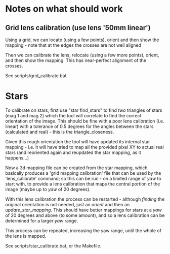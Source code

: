 # Notes on what should work


## Grid lens calibration (use lens '50mm linear')

Using a grid, we can locate (using a few points), orient and then show the mapping - note that at the edges the crosses are not well aligned

Then we can calibrate the lens, relocate (using a few more points), orient, and then show the mapping. This has near-perfect alignment of the crosses.

See scripts/grid_calibrate.bat

# Stars

To calibrate on stars, first use "star find\_stars" to find *two*
triangles of stars (mag 1 and mag 2) which the tool will correlate to
find the correct orientation of the image. This should be fine with a
poor lens calibration (i.e. linear) with a tolerance of 0.5 degrees
for the angles between the stars (calculated and real) - this is the
triangle_closeness.

Given this rough orientation the tool will have updated its internal
star mapping - i.e. it will have tried to map all the provided pixel
XY to actual real stars (and reoriented again and reupdated the star
mapping, as it happens...)

Now a 3d mapping file can be created from the star mapping, which
basically produces a 'grid mapping calibration' file that can be used
by the 'lens\_calibrate' command; so this can be run - on a limited
range of *yaw* to start with, to provide a lens calibration that maps
the central portion of the image (maybe up to *yaw* of 20 degrees).

With this lens calibration the process can be restarted - although
*finding* the original orientation is not needed, just an *orient* and
then an *update\_star\_mapping*. This should have better mappings for
stars at a *yaw* of 20 degrees and above (to some amount), and so a
lens calibration can be determined for a larger *yaw* range.

This process can be repeated, increasing the yaw range, until the
whole of the lens is mapped.

See scripts/star_calibrate.bat, or the Makefile.
